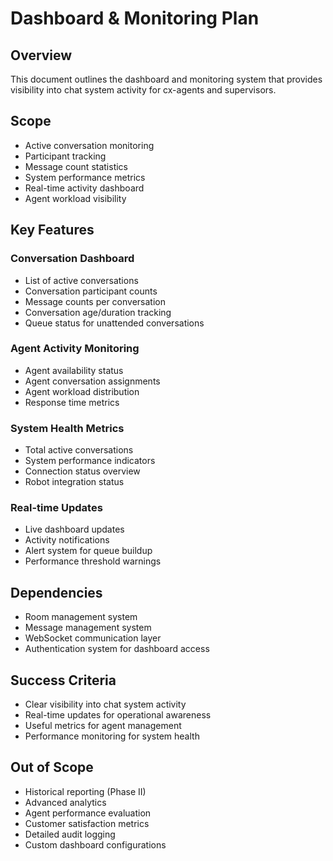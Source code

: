 # Dashboard & Monitoring Plan

## Overview

This document outlines the dashboard and monitoring system that provides visibility into chat system activity for cx-agents and supervisors.

## Scope

- Active conversation monitoring
- Participant tracking
- Message count statistics
- System performance metrics
- Real-time activity dashboard
- Agent workload visibility

## Key Features

### Conversation Dashboard

- List of active conversations
- Conversation participant counts
- Message counts per conversation
- Conversation age/duration tracking
- Queue status for unattended conversations

### Agent Activity Monitoring

- Agent availability status
- Agent conversation assignments
- Agent workload distribution
- Response time metrics

### System Health Metrics

- Total active conversations
- System performance indicators
- Connection status overview
- Robot integration status

### Real-time Updates

- Live dashboard updates
- Activity notifications
- Alert system for queue buildup
- Performance threshold warnings

## Dependencies

- Room management system
- Message management system
- WebSocket communication layer
- Authentication system for dashboard access

## Success Criteria

- Clear visibility into chat system activity
- Real-time updates for operational awareness
- Useful metrics for agent management
- Performance monitoring for system health

## Out of Scope

- Historical reporting (Phase II)
- Advanced analytics
- Agent performance evaluation
- Customer satisfaction metrics
- Detailed audit logging
- Custom dashboard configurations
